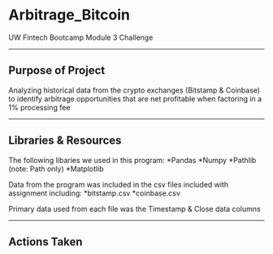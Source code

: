# Arbitrage_Bitcoin
UW Fintech Bootcamp Module 3 Challenge

-------------

## Purpose of Project
Analyzing historical data from the crypto exchanges (Bitstamp & Coinbase) to 
identify arbitrage opportunities that are net profitable when factoring in a 1%
processing fee

--------------

## Libraries & Resources
The following libaries we used in this program:
    *Pandas
    *Numpy
    *Pathlib (note: Path only)
    *Matplotlib

Data from the program was included in the csv files included with assignment including:
    *bitstamp.csv
    *coinbase.csv

Primary data used from each file was the Timestamp & Close data columns

-------------

## Actions Taken
